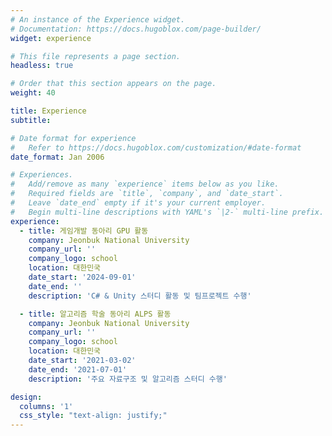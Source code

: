 ```yaml
---
# An instance of the Experience widget.
# Documentation: https://docs.hugoblox.com/page-builder/
widget: experience

# This file represents a page section.
headless: true

# Order that this section appears on the page.
weight: 40

title: Experience
subtitle:

# Date format for experience
#   Refer to https://docs.hugoblox.com/customization/#date-format
date_format: Jan 2006

# Experiences.
#   Add/remove as many `experience` items below as you like.
#   Required fields are `title`, `company`, and `date_start`.
#   Leave `date_end` empty if it's your current employer.
#   Begin multi-line descriptions with YAML's `|2-` multi-line prefix.
experience:
  - title: 게임개발 동아리 GPU 활동
    company: Jeonbuk National University
    company_url: ''
    company_logo: school
    location: 대한민국
    date_start: '2024-09-01'
    date_end: ''
    description: 'C# & Unity 스터디 활동 및 팀프로젝트 수행'

  - title: 알고리즘 학술 동아리 ALPS 활동
    company: Jeonbuk National University
    company_url: ''
    company_logo: school
    location: 대한민국
    date_start: '2021-03-02'
    date_end: '2021-07-01'
    description: '주요 자료구조 및 알고리즘 스터디 수행'

design:
  columns: '1'
  css_style: "text-align: justify;"
---
```

